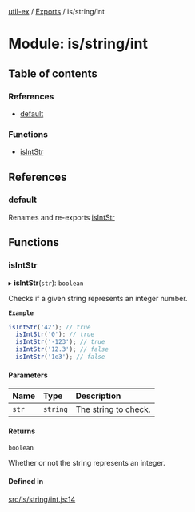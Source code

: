 [util-ex](../README.md) / [Exports](../modules.md) / is/string/int

# Module: is/string/int

## Table of contents

### References

- [default](is_string_int.md#default)

### Functions

- [isIntStr](is_string_int.md#isintstr)

## References

### default

Renames and re-exports [isIntStr](is_string_int.md#isintstr)

## Functions

### isIntStr

▸ **isIntStr**(`str`): `boolean`

Checks if a given string represents an integer number.

**`Example`**

```ts
isIntStr('42'); // true
  isIntStr('0'); // true
  isIntStr('-123'); // true
  isIntStr('12.3'); // false
  isIntStr('1e3'); // false
```

#### Parameters

| Name | Type | Description |
| :------ | :------ | :------ |
| `str` | `string` | The string to check. |

#### Returns

`boolean`

Whether or not the string represents an integer.

#### Defined in

[src/is/string/int.js:14](https://github.com/snowyu/util-ex.js/blob/8b5398b/src/is/string/int.js#L14)
